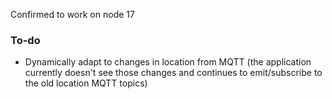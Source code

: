 Confirmed to work on node 17

### To-do
- Dynamically adapt to changes in location from MQTT (the application currently doesn't see those changes and continues to emit/subscribe to the old location MQTT topics)
